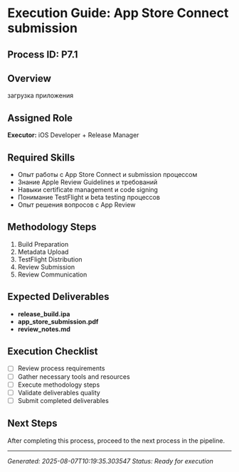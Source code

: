 # Execution Guide: App Store Connect submission

## Process ID: P7.1

## Overview
загрузка приложения

## Assigned Role
**Executor:** iOS Developer + Release Manager

## Required Skills
- Опыт работы с App Store Connect и submission процессом
- Знание Apple Review Guidelines и требований
- Навыки certificate management и code signing
- Понимание TestFlight и beta testing процессов
- Опыт решения вопросов с App Review

## Methodology Steps
1. Build Preparation
2. Metadata Upload
3. TestFlight Distribution
4. Review Submission
5. Review Communication

## Expected Deliverables
- **release_build.ipa**
- **app_store_submission.pdf**
- **review_notes.md**

## Execution Checklist
- [ ] Review process requirements
- [ ] Gather necessary tools and resources
- [ ] Execute methodology steps
- [ ] Validate deliverables quality
- [ ] Submit completed deliverables

## Next Steps
After completing this process, proceed to the next process in the pipeline.

---
*Generated: 2025-08-07T10:19:35.303547*
*Status: Ready for execution*
